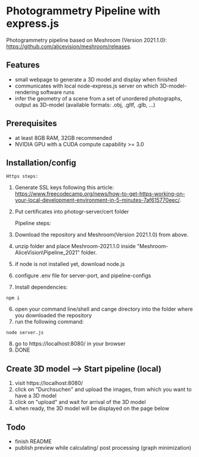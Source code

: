 # Photogrammetry Pipeline with express.js

Photogrammetry pipeline based on Meshroom (Version 2021.1.0): https://github.com/alicevision/meshroom/releases.

## Features

 - small webpage to generate a 3D model and display when finished
 - communicates with local node-express.js server on which 3D-model-rendering software runs
 - infer the geometry of a scene from a set of unordered photographs, output as 3D-model (available formats: .obj, .gltf, .glb, ...)

## Prerequisites

- at least 8GB RAM, 32GB recommended
- NVIDIA GPU with a CUDA compute capability >= 3.0

## Installation/config

    Https steps:
 1. Generate SSL keys following this article: https://www.freecodecamp.org/news/how-to-get-https-working-on-your-local-development-environment-in-5-minutes-7af615770eec/.
 2. Put certificates into photogr-server/cert folder
    
    Pipeline steps:
 1. Download the repository and Meshroom(Version 2021.1.0) from above.
 2. unzip folder and place Meshroom-2021.1.0 inside "Meshroom-AliceVision\Pipeline_2021" folder.
 3. if node is not installed yet, download node.js
 4. configure .env file for server-port, and pipeline-configs
 5. Install dependencies:
````
npm i

````
 6. open your command line/shell and cange directory into the folder where you downloaded the repository
 7. run the following command:

 ````
node server.js
````
 8. go to https://localhost:8080/ in your browser
 9. DONE

## Create 3D model --> Start pipeline (local)

1. visit https://localhost:8080/ 
2. click on "Durchsuchen" and upload the images, from which you want to have a 3D model
3. click on "upload" and wait for arrival of the 3D model
4. when ready, the 3D model will be displayed on the page below

## Todo

- finish README
- publish preview while calculating/ post processing (graph minimization)
